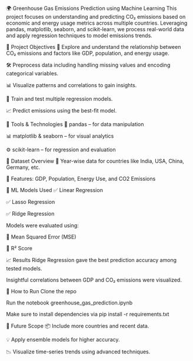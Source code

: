 🌍 Greenhouse Gas Emissions Prediction using Machine Learning
This project focuses on understanding and predicting CO₂ emissions based on economic and energy usage metrics across multiple countries. Leveraging pandas, matplotlib, seaborn, and scikit-learn, we process real-world data and apply regression techniques to model emissions trends.

📌 Project Objectives
🔎 Explore and understand the relationship between CO₂ emissions and factors like GDP, population, and energy usage.

🛠 Preprocess data including handling missing values and encoding categorical variables.

📊 Visualize patterns and correlations to gain insights.

🤖 Train and test multiple regression models.

📈 Predict emissions using the best-fit model.

🧰 Tools & Technologies
🐼 pandas – for data manipulation

📊 matplotlib & seaborn – for visual analytics

⚙ scikit-learn – for regression and evaluation

📁 Dataset Overview
📅 Year-wise data for countries like India, USA, China, Germany, etc.

🧪 Features: GDP, Population, Energy Use, and CO2 Emissions

🧪 ML Models Used
✅ Linear Regression

✅ Lasso Regression

✅ Ridge Regression

Models were evaluated using:

🧮 Mean Squared Error (MSE)

🧮 R² Score

📈 Results
Ridge Regression gave the best prediction accuracy among tested models.

Insightful correlations between GDP and CO₂ emissions were visualized.

📎 How to Run
Clone the repo

Run the notebook greenhouse_gas_prediction.ipynb

Make sure to install dependencies via pip install -r requirements.txt

📌 Future Scope
📦 Include more countries and recent data.

💡 Apply ensemble models for higher accuracy.

📉 Visualize time-series trends using advanced techniques.
